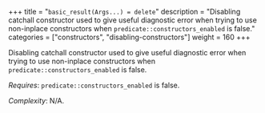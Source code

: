 +++
title = "`basic_result(Args...) = delete`"
description = "Disabling catchall constructor used to give useful diagnostic error when trying to use non-inplace constructors when `predicate::constructors_enabled` is false."
categories = ["constructors", "disabling-constructors"]
weight = 160
+++

Disabling catchall constructor used to give useful diagnostic error when trying to use non-inplace constructors when `predicate::constructors_enabled` is false.

*Requires*: `predicate::constructors_enabled` is false.

*Complexity*: N/A.